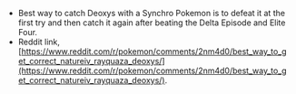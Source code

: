 * Best way to catch Deoxys with a Synchro Pokemon is to defeat it at the first try and then catch it again after beating the Delta Episode and Elite Four.
* Reddit link, [https://www.reddit.com/r/pokemon/comments/2nm4d0/best_way_to_get_correct_natureiv_rayquaza_deoxys/](https://www.reddit.com/r/pokemon/comments/2nm4d0/best_way_to_get_correct_natureiv_rayquaza_deoxys/).